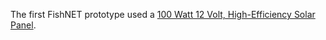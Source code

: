 The first FishNET prototype used a [100 Watt 12 Volt, High-Efficiency Solar Panel](https://www.amazon.com/Renogy-Monocrystalline-Solar-Compact-Design/dp/B07GF5JY35?th=1).